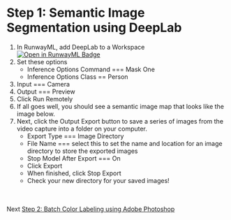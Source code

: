 # Step 1: Semantic Image Segmentation using DeepLab
1. In RunwayML, add DeepLab to a Workspace<br>
    [![Open in RunwayML Badge](https://open-app.runwayml.com/gh-badge.svg)](https://open-app.runwayml.com/?model=genekogan/spade-landscapes)
2. Set these options
    * Inference Options Command === Mask One
    * Inference Options Class == Person
3. Input === Camera
4. Output === Preview
5. Click Run Remotely
6. If all goes well, you should see a semantic image map that looks like the image below.
7. Next, click the Output Export button to save a series of images from the video capture into a folder on your computer.
    * Export Type === Image Directory 
    * File Name === select this to set the name and location for an image directory to store the exported images
    * Stop Model After Export === On
    * Click Export 
    * When finished, click Stop Export
    * Check your new directory for your saved images!

<br></br>
Next [Step 2: Batch Color Labeling using Adobe Photoshop](https://github.com/ellennickles/painting-landscapes-with-the-body/blob/master/outline/04-step2-photoshop.md)
